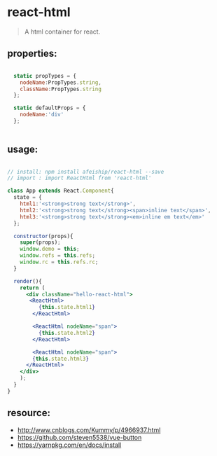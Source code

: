 # react-html
> A html container for react.


## properties:
```javascript

  static propTypes = {
    nodeName:PropTypes.string,
    className:PropTypes.string
  };

  static defaultProps = {
    nodeName:'div'
  };
  
```

## usage:
```jsx

// install: npm install afeiship/react-html --save
// import : import ReactHtml from 'react-html'

class App extends React.Component{
  state = {
    html1:'<strong>strong text</strong>',
    html2:'<strong>strong text</strong><span>inline text</span>',
    html3:'<strong>strong text</strong><em>inline em text</em>'
  };

  constructor(props){
    super(props);
    window.demo = this;
    window.refs = this.refs;
    window.rc = this.refs.rc;
  }

  render(){
    return (
      <div className="hello-react-html">
       <ReactHtml>
          {this.state.html1}
        </ReactHtml>

        <ReactHtml nodeName="span">
          {this.state.html2}
        </ReactHtml>

        <ReactHtml nodeName="span">
        {this.state.html3}
      </ReactHtml>
    </div>
    );
  }
}

```



## resource:
+ http://www.cnblogs.com/Kummy/p/4966937.html
+ https://github.com/steven5538/vue-button
+ https://yarnpkg.com/en/docs/install

